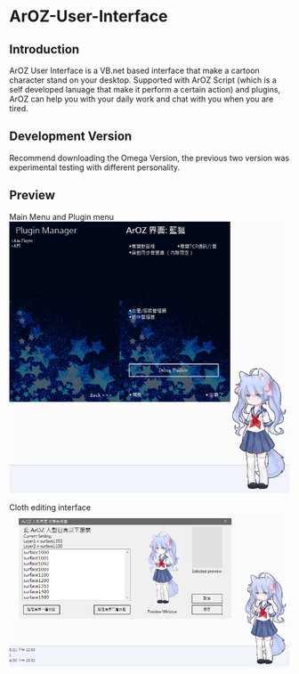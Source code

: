 # ArOZ-User-Interface
## Introduction
ArOZ User Interface is a VB.net based interface that make a cartoon character stand on your desktop. Supported with ArOZ Script (which is a self developed lanuage that make it perform a certain action) and plugins, ArOZ can help you with your daily work and chat with you when you are tired.

## Development Version
Recommend downloading the Omega Version, the previous two version was experimental testing with different personality.

## Preview
Main Menu and Plugin menu
<img src="https://raw.githubusercontent.com/tobychui/ArOZ-User-Interface/master/preview/2017-03-23_11-12-57.png">

Cloth editing interface
<img src="https://raw.githubusercontent.com/tobychui/ArOZ-User-Interface/master/preview/2017-03-23_11-13-06.png">
